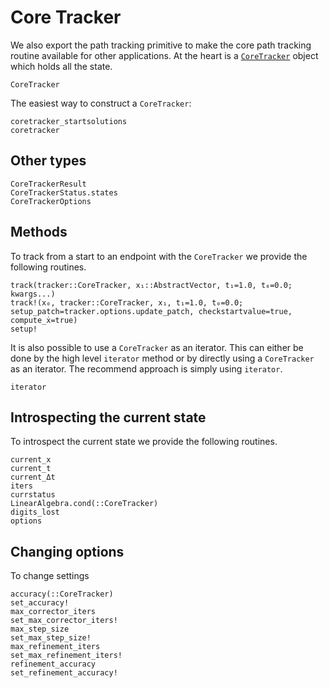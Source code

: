 # Core Tracker

We also export the path tracking primitive to make the core path tracking routine
available for other applications.
At the heart is a [`CoreTracker`](@ref) object which holds
all the state.

```@docs
CoreTracker
```

The easiest way to construct a `CoreTracker`:
```@docs
coretracker_startsolutions
coretracker
```

## Other types
```@docs
CoreTrackerResult
CoreTrackerStatus.states
CoreTrackerOptions
```

## Methods
To track from a start to an endpoint with the `CoreTracker` we provide the following
routines.
```@docs
track(tracker::CoreTracker, x₁::AbstractVector, t₁=1.0, t₀=0.0; kwargs...)
track!(x₀, tracker::CoreTracker, x₁, t₁=1.0, t₀=0.0; setup_patch=tracker.options.update_patch, checkstartvalue=true, compute_ẋ=true)
setup!
```

It is also possible to use a `CoreTracker` as an iterator. This can either
be done by the high level `iterator` method or by directly using a `CoreTracker`
as an iterator. The recommend approach is simply using `iterator`.
```@docs
iterator
```

## Introspecting the current state
To introspect the current state we provide the following routines.
```@docs
current_x
current_t
current_Δt
iters
currstatus
LinearAlgebra.cond(::CoreTracker)
digits_lost
options
```

## Changing options
To change settings
```@docs
accuracy(::CoreTracker)
set_accuracy!
max_corrector_iters
set_max_corrector_iters!
max_step_size
set_max_step_size!
max_refinement_iters
set_max_refinement_iters!
refinement_accuracy
set_refinement_accuracy!
```
